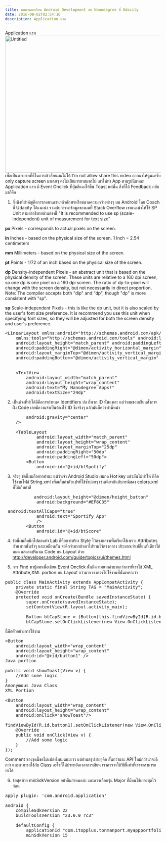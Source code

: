 ```yaml
---
title: ทบทวนบทเรียน Android Development กับ Nanodegree ที่ Udacity
date: 2016-08-02T02:54:16
description: Application แรก
---
```


Application แรก
<a href="http://www.greanapp.com/wp-content/uploads/2015/08/Untitled.png"><img src="http://www.greanapp.com/wp-content/uploads/2015/08/Untitled.png" alt="Untitled" width="855" height="443" class="alignnone size-full wp-image-382" /></a>
เพื่อเป็นมารยาทที่ดีในการเข้าเรียนผมไม่ได้ I'm not allow share this video ออกมาให้ดูนะครับ only capture screen มาเฉยๆ คงไม่เสียมารยาทมากไป เขาให้ทำ App ตามรูปนี่แหละ Application แรก มี Event Onclick ที่ปุ่มสีแดงให้ขึ้น Toast แค่นั้น สิ่งที่ได้ Feedback กลับมาก็คือ



1. สิ่งนึงที่สำคัญคือการกดหนดขนาตัวอักษรหรือขนาดความกว้างต่างๆ บน Android โดย Coach ที่ Udacity ได้แนะนำ รวมกับการหาข้อมูลของผมที่ Stack Overflow เขาแนะนำให้ใช้ SP Unit ตามคำอธิบายด้านล่างนี้
"It is recommended to use sp (scale-independent) unit of measurement for text size"

<strong>px</strong>
Pixels - corresponds to actual pixels on the screen.

<strong>in</strong>
Inches - based on the physical size of the screen.
1 Inch = 2.54 centimeters

<strong>mm</strong>
Millimeters - based on the physical size of the screen.

<strong>pt</strong>
Points - 1/72 of an inch based on the physical size of the screen.

<strong>dp</strong>
Density-independent Pixels - an abstract unit that is based on the physical density of the screen. These units are relative to a 160 dpi screen, so one dp is one pixel on a 160 dpi screen. The ratio of dp-to-pixel will change with the screen density, but not necessarily in direct proportion. Note: The compiler accepts both "dip" and "dp", though "dp" is more consistent with "sp".

<strong>sp</strong>
Scale-independent Pixels - this is like the dp unit, but it is also scaled by the user's font size preference. It is recommend you use this unit when specifying font sizes, so they will be adjusted for both the screen density and user's preference.

<pre class="theme:twilight lang:xhtml decode:true " >&lt;LinearLayout xmlns:android="http://schemas.android.com/apk/res/android"
    xmlns:tools="http://schemas.android.com/tools" android:layout_width="match_parent"
    android:layout_height="match_parent" android:paddingLeft="@dimen/activity_horizontal_margin"
    android:paddingRight="@dimen/activity_horizontal_margin"
    android:layout_marginTop="@dimen/activity_vertical_margin" android:orientation="vertical"
    android:paddingBottom="@dimen/activity_vertical_margin" tools:context=".MainActivity"&gt;


    &lt;TextView
        android:layout_width="match_parent"
        android:layout_height="wrap_content"
        android:text="My Nanodegree Apps!"
        android:textSize="24dp"</pre> 

2. เป็นช่วงที่ทำได้ดีคือการกำหนด Identifiers ปล ก็พวก ID นั่นแหละ แต่ว่าผมชอบเขียนสั่งการฝั่ง Code เลยมีความจำเป็นต้องใช้ ID ซึ่งจริงๆ แล้วมันก็ควรทำนี่หน่า
 
<pre class="theme:vs2012-black lang:xhtml decode:true " >        android:gravity="center"
    /&gt;

    &lt;TableLayout
            android:layout_width="match_parent"
            android:layout_height="wrap_content"
            android:layout_marginTop="25dp"
            android:paddingRight="50dp"
            android:paddingLeft="50dp"&gt;
        &lt;Button
            android:id="@+id/btSpotify"</pre> 

3. จริงๆ ข้อนี้ผมก็อยากทำนะ แต่ว่าเจ้า Android Studio ผมกด Hot key แล้วมันไม่ทำให้ ก็คือ ใช้งานไฟล์ String.xml เพื่อเก็บค่าตัวแปรที่ใช้ซ้ำบ่อยๆ เช่นเดียวกันกับกรณีของ colors.xml ที่ใช้เก็บค่าสี
 
<pre class="lang:default decode:true " >
           android:layout_height="@dimen/height_button"
            android:background="#EF8C35"</pre> 

 
<pre class="lang:default decode:true " > android:textAllCaps="true"
            android:text="Sportify App"
            /&gt;
        &lt;Button
            android:id="@+id/btScore"</pre> 

4. ข้อนี่ผมลืมนึกไปตอนทำ Lab ก็คือการสร้าง Style ไว้ตรงกลางเพื่อเรียกใช้เพราะ Attributes ส่วนมากนั้นซ้ำๆ และเหมือนกัน จะดีกว่ามากถ้าเอาไปรวมไว้ตรงกลาง ประมาณว่าเปลี่ยนที่เดียวได้หมด และลดปริมาณ Code บน Layout ด้วย
<a href="http://developer.android.com/guide/topics/ui/themes.html" title="You can read more about Styles in this tutorial" target="_blank">http://developer.android.com/guide/topics/ui/themes.html</a>

5. การ Find หาปุ่มมาเพื่อเขียน Event Onclick นั้่นมีความยากลำบากกว่าการที่เราใช้ XML Attribute,XML portion บน Layout กว่ามาก เราควรไปใช้งานที่นั่นเพราะว่า

 
<pre class="lang:default decode:true " >public class MainActivity extends AppCompatActivity {
    private static final String TAG = "MainActivity";
    @Override
    protected void onCreate(Bundle savedInstanceState) {
        super.onCreate(savedInstanceState);
        setContentView(R.layout.activity_main);

        Button btCapStone = (Button)this.findViewById(R.id.btCapstone);
        btCapStone.setOnClickListener(new View.OnClickListener() {</pre> 

นี่คือตัวอย่างการใช้งาน
 
<pre class="lang:default decode:true " >&lt;Button
    android:layout_width="wrap_content"
    android:layout_height="wrap_content"
    android:id="@+id/button1" /&gt;
Java portion

public void showToast(View v) {
    //Add some logic
}
Anonymous Java Class
XML Portion

&lt;Button
    android:layout_width="wrap_content"
    android:layout_height="wrap_content"
    android:onClick="showToast"/&gt;

findViewById(R.id.button1).setOnClickListener(new View.OnClickListener() {
    @Override
    public void onClick(View v) {
        //Add some logic
    }
});</pre> 

Comment ของชุดนี้ขอไม่แปลทั้งหมดนะยาว แต่อ่านสรุปง่ายๆคือ สั้นกว่าและ API ใหม่กว่าน่าจะดีกว่า และสามารถใช้กับ Class อะไรก็ได้ประหยัดเวลาการเขียน เราควรจะใช้วิธีนี้เท่าที่เราจะสามารถทำได้


6. ข้อสุดท้าย minSdkVersion อย่าลืมกำหนดล่ะ และควรเลือกรุ่น Major ที่มีคนใช้เยอะสุดไว้ก่อน
 
<pre class="lang:default decode:true " >apply plugin: 'com.android.application'

android {
    compileSdkVersion 22
    buildToolsVersion "23.0.0 rc3"

    defaultConfig {
        applicationId "com.itopplus.tonmanport.myappportfolio"
        minSdkVersion 15</pre> 
